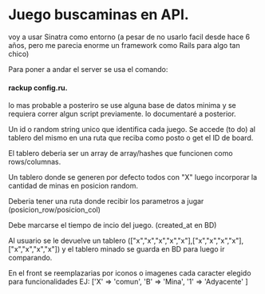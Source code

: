 # Juego buscaminas en API.

voy a usar Sinatra como entorno (a pesar de no usarlo facil desde hace 6 años, pero me parecia enorme un framework como Rails para algo tan chico)

Para poner a andar el server se usa el comando:
#### rackup config.ru.
lo mas probable a posteriro se use alguna base de datos minima y se requiera correr algun script previamente. lo documentaré a posterior.


Un id o random string unico que identifica cada juego. Se accede (to do) al tablero del mismo en una ruta que reciba como posto o get el ID de board.

El tablero deberia ser un array de array/hashes que funcionen como rows/columnas.

Un tablero donde se generen por defecto todos con "X" luego incorporar la cantidad de minas en posicion random.

Deberia tener una ruta donde recibir los parametros a jugar (posicion_row/posicion_col)

Debe marcarse el tiempo de incio del juego. (created_at en BD)

Al usuario se le devuelve un tablero (["x","x","x","x","x"],["x","x","x","x"],["x","x","x","x"]) y el tablero minado se guarda en BD para luego ir comparando.

En el front se reemplazarias por iconos o imagenes cada caracter elegido para funcionalidades EJ: ['X' => 'comun', 'B' => 'Mina', '1' => 'Adyacente' ]
